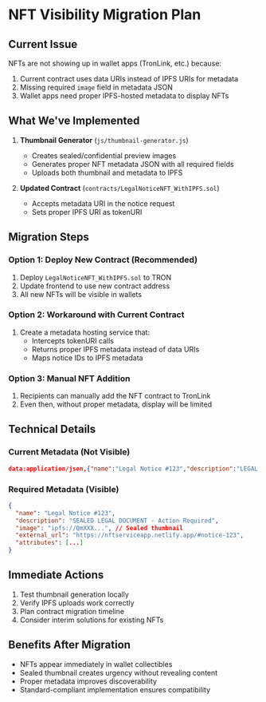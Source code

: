 # NFT Visibility Migration Plan

## Current Issue
NFTs are not showing up in wallet apps (TronLink, etc.) because:
1. Current contract uses data URIs instead of IPFS URIs for metadata
2. Missing required `image` field in metadata JSON
3. Wallet apps need proper IPFS-hosted metadata to display NFTs

## What We've Implemented
1. **Thumbnail Generator** (`js/thumbnail-generator.js`)
   - Creates sealed/confidential preview images
   - Generates proper NFT metadata JSON with all required fields
   - Uploads both thumbnail and metadata to IPFS

2. **Updated Contract** (`contracts/LegalNoticeNFT_WithIPFS.sol`)
   - Accepts metadata URI in the notice request
   - Sets proper IPFS URI as tokenURI

## Migration Steps

### Option 1: Deploy New Contract (Recommended)
1. Deploy `LegalNoticeNFT_WithIPFS.sol` to TRON
2. Update frontend to use new contract address
3. All new NFTs will be visible in wallets

### Option 2: Workaround with Current Contract
1. Create a metadata hosting service that:
   - Intercepts tokenURI calls
   - Returns proper IPFS metadata instead of data URIs
   - Maps notice IDs to IPFS metadata

### Option 3: Manual NFT Addition
1. Recipients can manually add the NFT contract to TronLink
2. Even then, without proper metadata, display will be limited

## Technical Details

### Current Metadata (Not Visible)
```json
data:application/json,{"name":"Legal Notice #123","description":"LEGAL NOTICE - ACTION REQUIRED | View at: https://nftserviceapp.netlify.app/#notice-123"}
```

### Required Metadata (Visible)
```json
{
  "name": "Legal Notice #123",
  "description": "SEALED LEGAL DOCUMENT - Action Required",
  "image": "ipfs://QmXXX...", // Sealed thumbnail
  "external_url": "https://nftserviceapp.netlify.app/#notice-123",
  "attributes": [...]
}
```

## Immediate Actions
1. Test thumbnail generation locally
2. Verify IPFS uploads work correctly
3. Plan contract migration timeline
4. Consider interim solutions for existing NFTs

## Benefits After Migration
- NFTs appear immediately in wallet collectibles
- Sealed thumbnail creates urgency without revealing content
- Proper metadata improves discoverability
- Standard-compliant implementation ensures compatibility